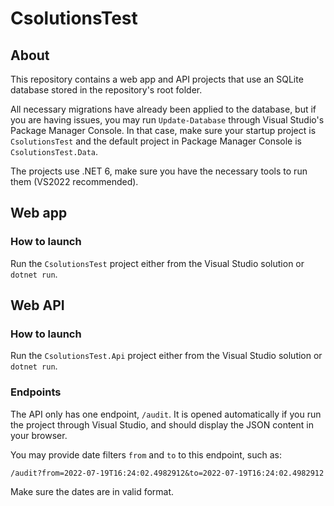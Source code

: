 # CsolutionsTest
## About
This repository contains a web app and API projects that use an SQLite database stored in the repository's root folder.

All necessary migrations have already been applied to the database, but if you are having issues, you may run `Update-Database` through Visual Studio's Package Manager Console. In that case, make sure your startup project is `CsolutionsTest` and the default project in Package Manager Console is `CsolutionsTest.Data`.

The projects use .NET 6, make sure you have the necessary tools to run them (VS2022 recommended).

## Web app

### How to launch
Run the `CsolutionsTest` project either from the Visual Studio solution or `dotnet run`.

## Web API

### How to launch
Run the `CsolutionsTest.Api` project either from the Visual Studio solution or `dotnet run`.

### Endpoints
The API only has one endpoint, `/audit`. It is opened automatically if you run the project through Visual Studio, and should display the JSON content in your browser.

You may provide date filters `from` and `to` to this endpoint, such as:
```
/audit?from=2022-07-19T16:24:02.4982912&to=2022-07-19T16:24:02.4982912
```
Make sure the dates are in valid format.